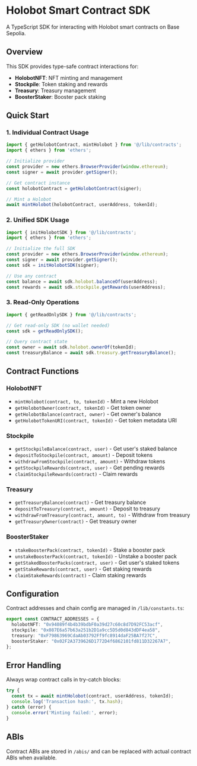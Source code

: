 # Holobot Smart Contract SDK

A TypeScript SDK for interacting with Holobot smart contracts on Base Sepolia.

## Overview

This SDK provides type-safe contract interactions for:
- **HolobotNFT**: NFT minting and management
- **Stockpile**: Token staking and rewards
- **Treasury**: Treasury management
- **BoosterStaker**: Booster pack staking

## Quick Start

### 1. Individual Contract Usage

```typescript
import { getHolobotContract, mintHolobot } from '@/lib/contracts';
import { ethers } from 'ethers';

// Initialize provider
const provider = new ethers.BrowserProvider(window.ethereum);
const signer = await provider.getSigner();

// Get contract instance
const holobotContract = getHolobotContract(signer);

// Mint a Holobot
await mintHolobot(holobotContract, userAddress, tokenId);
```

### 2. Unified SDK Usage

```typescript
import { initHolobotSDK } from '@/lib/contracts';
import { ethers } from 'ethers';

// Initialize the full SDK
const provider = new ethers.BrowserProvider(window.ethereum);
const signer = await provider.getSigner();
const sdk = initHolobotSDK(signer);

// Use any contract
const balance = await sdk.holobot.balanceOf(userAddress);
const rewards = await sdk.stockpile.getRewards(userAddress);
```

### 3. Read-Only Operations

```typescript
import { getReadOnlySDK } from '@/lib/contracts';

// Get read-only SDK (no wallet needed)
const sdk = getReadOnlySDK();

// Query contract state
const owner = await sdk.holobot.ownerOf(tokenId);
const treasuryBalance = await sdk.treasury.getTreasuryBalance();
```

## Contract Functions

### HolobotNFT
- `mintHolobot(contract, to, tokenId)` - Mint a new Holobot
- `getHolobotOwner(contract, tokenId)` - Get token owner
- `getHolobotBalance(contract, owner)` - Get owner's balance
- `getHolobotTokenURI(contract, tokenId)` - Get token metadata URI

### Stockpile
- `getStockpileBalance(contract, user)` - Get user's staked balance
- `depositToStockpile(contract, amount)` - Deposit tokens
- `withdrawFromStockpile(contract, amount)` - Withdraw tokens
- `getStockpileRewards(contract, user)` - Get pending rewards
- `claimStockpileRewards(contract)` - Claim rewards

### Treasury
- `getTreasuryBalance(contract)` - Get treasury balance
- `depositToTreasury(contract, amount)` - Deposit to treasury
- `withdrawFromTreasury(contract, amount, to)` - Withdraw from treasury
- `getTreasuryOwner(contract)` - Get treasury owner

### BoosterStaker
- `stakeBoosterPack(contract, tokenId)` - Stake a booster pack
- `unstakeBoosterPack(contract, tokenId)` - Unstake a booster pack
- `getStakedBoosterPacks(contract, user)` - Get user's staked tokens
- `getStakeRewards(contract, user)` - Get staking rewards
- `claimStakeRewards(contract)` - Claim staking rewards

## Configuration

Contract addresses and chain config are managed in `/lib/constants.ts`:

```typescript
export const CONTRACT_ADDRESSES = {
  holobotNFT: "0x94089f4b4b39bdbF0a39d27c60c8d7D92FC53acf",
  stockpile: "0x087E6a57b63a251b2D1a9cc5D5d0d843dDF4ea58",
  treasury: "0xF79863969CdaAb03792Ff9fc8914daF25BA7f27C",
  boosterStaker: "0x02F2A3739626D1772D4f6862101fd811D32267A7",
};
```

## Error Handling

Always wrap contract calls in try-catch blocks:

```typescript
try {
  const tx = await mintHolobot(contract, userAddress, tokenId);
  console.log('Transaction hash:', tx.hash);
} catch (error) {
  console.error('Minting failed:', error);
}
```

## ABIs

Contract ABIs are stored in `/abis/` and can be replaced with actual contract ABIs when available. 